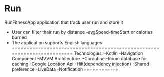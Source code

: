# Run
 RunFitnessApp application that track user run and store it
- User can filter their run by distance -avgSpeed-timeStart or calories burned 
- The application supports English languages
========================================================================
Technologies:
-Kotlin
-Navigation Component
-MVVM Architecture.
-Coroutine
-Room database for caching
-Google Location Api
-Hilt(dependency injection)
-Shared preference
-LiveData
-Notification
============
